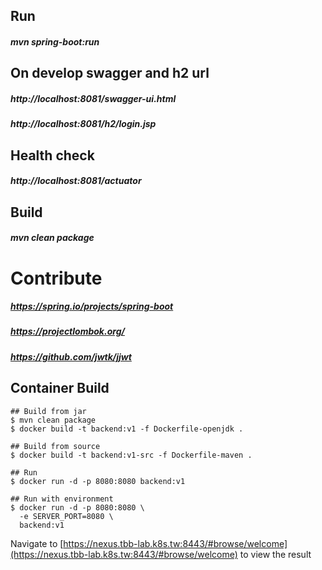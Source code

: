 
## Run
##### mvn spring-boot:run

## On develop swagger and h2 url
##### http://localhost:8081/swagger-ui.html
##### http://localhost:8081/h2/login.jsp

## Health check
##### http://localhost:8081/actuator

## Build
##### mvn clean package 

# Contribute

##### https://spring.io/projects/spring-boot
##### https://projectlombok.org/
##### https://github.com/jwtk/jjwt

## Container Build
```shell
## Build from jar 
$ mvn clean package
$ docker build -t backend:v1 -f Dockerfile-openjdk .

## Build from source
$ docker build -t backend:v1-src -f Dockerfile-maven .

## Run 
$ docker run -d -p 8080:8080 backend:v1

## Run with environment 
$ docker run -d -p 8080:8080 \
  -e SERVER_PORT=8080 \
  backend:v1

```

Navigate to [https://nexus.tbb-lab.k8s.tw:8443/#browse/welcome](https://nexus.tbb-lab.k8s.tw:8443/#browse/welcome) to view the result